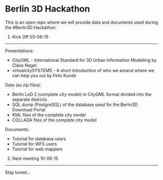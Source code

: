 Berlin 3D Hackathon
=====

This is an open repo where we will provide data and documents used during the #Berlin3D Hackathon.


1. Kick Off 03-06-15
----------

Presentations:
* CityGML - International Standard for 3D Urban Information Modelling by Claus Nagel
* virtualcitySYSTEMS - A short introduction of who we areand where we can help you out by Felix Kunde

Data (as zip files):
* Berlin LoD 2 (complete city model) in CityGML format divided into the separate districts
* SQL dump (PostgreSQL) of the database used for the Berlin3D Download Portal
* KML files of the complete city model
* COLLADA files of the complete city model

Documents:
* Tutorial for database users
* Tutorial for WFS users
* Tutorial for web mappers


2. Next meeting 10-06-15
----------

Stay tuned...